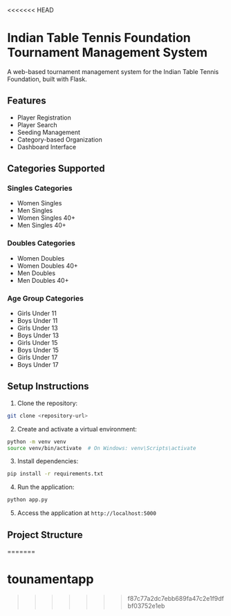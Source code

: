 <<<<<<< HEAD
# Indian Table Tennis Foundation Tournament Management System

A web-based tournament management system for the Indian Table Tennis Foundation, built with Flask.

## Features

- Player Registration
- Player Search
- Seeding Management
- Category-based Organization
- Dashboard Interface

## Categories Supported

### Singles Categories
- Women Singles
- Men Singles
- Women Singles 40+
- Men Singles 40+

### Doubles Categories
- Women Doubles
- Women Doubles 40+
- Men Doubles
- Men Doubles 40+

### Age Group Categories
- Girls Under 11
- Boys Under 11
- Girls Under 13
- Boys Under 13
- Girls Under 15
- Boys Under 15
- Girls Under 17
- Boys Under 17

## Setup Instructions

1. Clone the repository:
```bash
git clone <repository-url>
```

2. Create and activate a virtual environment:
```bash
python -m venv venv
source venv/bin/activate  # On Windows: venv\Scripts\activate
```

3. Install dependencies:
```bash
pip install -r requirements.txt
```

4. Run the application:
```bash
python app.py
```

5. Access the application at `http://localhost:5000`

## Project Structure 
=======
# tounamentapp
>>>>>>> f87c77a2dc7ebb689fa47c2e1f9dfbf03752e1eb
